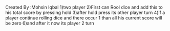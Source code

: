 
Created By :Mohsin Iqbal
1)two player 
2)First can Rool dice and add this to his total score by pressing hold
3)after hold press its other player turn
4)if a player continue rolling dice and there occur 1 than all his current score will be zero
6)and after it now its player 2 turn
